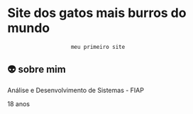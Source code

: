 
# Site dos gatos mais burros do mundo

                        meu primeiro site



## 👽️ sobre mim

Análise e Desenvolvimento de Sistemas - FIAP

18 anos
